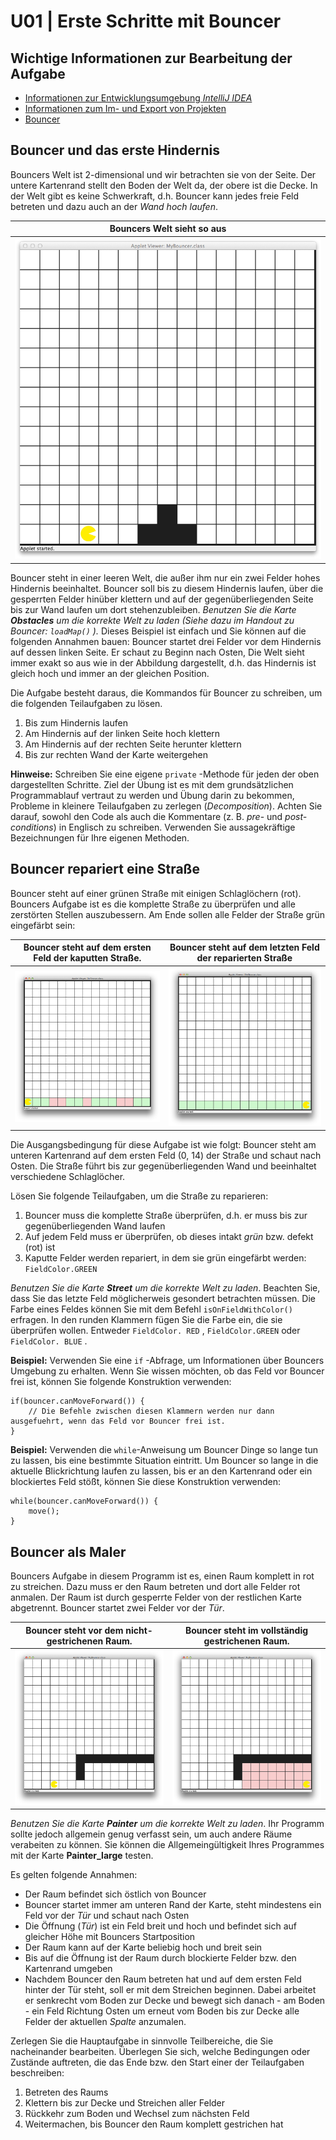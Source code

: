 # U01 | Erste Schritte mit Bouncer  

## Wichtige Informationen zur Bearbeitung der Aufgabe    

- [Informationen zur Entwicklungsumgebung *IntelliJ IDEA*](https://elearning.uni-regensburg.de/mod/book/view.php?id=1480675)  
- [Informationen zum Im- und Export von Projekten](https://elearning.uni-regensburg.de/mod/book/view.php?id=1480675&chapterid=51551)  
- [Bouncer](https://elearning.uni-regensburg.de/mod/book/view.php?id=1480680/)  

## **Bouncer und das erste Hindernis**  

Bouncers Welt ist 2-dimensional und wir betrachten sie von der Seite. Der untere Kartenrand stellt den Boden der Welt da, der obere ist die Decke. In der Welt gibt es keine Schwerkraft, d.h. Bouncer kann jedes freie Feld betreten und dazu auch an der *Wand hoch laufen*.  

| Bouncers Welt sieht so aus | 
|:------:| 
| ![Bouncer steht vor dem Hindernis.](docs/map_climbing.png) |  

Bouncer steht in einer leeren Welt, die außer ihm nur ein zwei Felder hohes Hindernis beeinhaltet. Bouncer soll bis zu diesem Hindernis laufen, über die gesperrten Felder hinüber klettern und auf der gegenüberliegenden Seite bis zur Wand laufen um dort stehenzubleiben. *Benutzen Sie die Karte **Obstacles** um die korrekte Welt zu laden (Siehe dazu im Handout zu Bouncer: `loadMap()` ).*  Dieses Beispiel ist einfach und Sie können auf die folgenden Annahmen bauen: Bouncer startet drei Felder vor dem Hindernis auf dessen linken Seite. Er schaut zu Beginn nach Osten, Die Welt sieht immer exakt so aus wie in der Abbildung dargestellt, d.h. das Hindernis ist gleich hoch und immer an der gleichen Position.  

Die Aufgabe besteht daraus, die Kommandos für Bouncer zu schreiben, um die folgenden Teilaufgaben zu lösen.  

1. Bis zum Hindernis laufen  
2. Am Hindernis auf der linken Seite hoch klettern  
3. Am Hindernis auf der rechten Seite herunter klettern  
4. Bis zur rechten Wand der Karte weitergehen  
  
**Hinweise:** Schreiben Sie eine eigene `private` -Methode für jeden der oben dargestellten Schritte. Ziel der Übung ist es mit dem grundsätzlichen Programmablauf vertraut zu werden und Übung darin zu bekommen, Probleme in kleinere Teilaufgaben zu zerlegen (*Decomposition*). Achten Sie darauf, sowohl den Code als auch die Kommentare (z. B. *pre*- und *post-conditions*) in Englisch zu schreiben. Verwenden Sie aussagekräftige Bezeichnungen für Ihre eigenen Methoden.

## Bouncer repariert eine Straße  

Bouncer steht auf einer grünen Straße mit einigen Schlaglöchern (rot). Bouncers Aufgabe ist es die komplette Straße zu überprüfen und alle zerstörten Stellen auszubessern. Am Ende sollen alle Felder der Straße grün eingefärbt sein:  

| Bouncer steht auf dem ersten Feld der kaputten Straße. | Bouncer steht auf dem letzten Feld der reparierten Straße |
|:------:|:------:|
| ![Bouncer steht auf dem ersten Feld der kaputten Straße.](docs/map_street.png) | ![Bouncer steht auf dem letzten Feld der reparierten Straße](docs/street_complete.png) |


Die Ausgangsbedingung für diese Aufgabe ist wie folgt: Bouncer steht am unteren Kartenrand auf dem ersten Feld (0, 14) der Straße und schaut nach Osten. Die Straße führt bis zur gegenüberliegenden Wand und beeinhaltet verschiedene Schlaglöcher.  

Lösen Sie folgende Teilaufgaben, um die Straße zu reparieren:  

1. Bouncer muss die komplette Straße überprüfen, d.h. er muss bis zur gegenüberliegenden Wand laufen
2. Auf jedem Feld muss er überprüfen, ob dieses intakt *grün* bzw. defekt (rot) ist
3. Kaputte Felder werden repariert, in dem sie grün eingefärbt werden: `FieldColor.GREEN`  

*Benutzen Sie die Karte **Street** um die korrekte Welt zu laden*. Beachten Sie, dass Sie das letzte Feld möglicherweis gesondert betrachten müssen. Die Farbe eines Feldes können Sie mit dem Befehl `isOnFieldWithColor()` erfragen. In den runden Klammern fügen Sie die Farbe ein, die sie überprüfen wollen. Entweder `FieldColor. RED` , `FieldColor.GREEN` oder `FieldColor. BLUE` .  

**Beispiel:** Verwenden Sie eine `if` -Abfrage, um Informationen über Bouncers Umgebung zu erhalten. Wenn Sie wissen möchten, ob das Feld vor Bouncer frei ist, können Sie folgende Konstruktion verwenden: 

```
if(bouncer.canMoveForward()) {
    // Die Befehle zwischen diesen Klammern werden nur dann ausgefuehrt, wenn das Feld vor Bouncer frei ist. 
} 
```  

**Beispiel:** Verwenden die `while`-Anweisung um Bouncer Dinge so lange tun zu lassen, bis eine bestimmte Situation eintritt. Um Bouncer so lange in die aktuelle Blickrichtung laufen zu lassen, bis er an den Kartenrand oder ein blockiertes Feld stößt, können Sie diese Konstruktion verwenden:  

```
while(bouncer.canMoveForward()) {     
    move();
} 
```  
 
## Bouncer als Maler  
 
Bouncers Aufgabe in diesem Programm ist es, einen Raum komplett in rot zu streichen. Dazu muss er den Raum betreten und dort alle Felder rot anmalen. Der Raum ist durch gesperrte Felder von der restlichen Karte abgetrennt. Bouncer startet zwei Felder vor der *Tür*.  

| Bouncer steht vor dem nicht-gestrichenen Raum. | Bouncer steht im vollständig gestrichenen Raum. |
|:------:|:------:|
| ![Bouncer steht vor dem nicht-gestrichenen Raum.](docs/map_painter.png) | ![Bouncer steht im vollständig gestrichenen Raum.](docs/painter_finished.png) |

*Benutzen Sie die Karte **Painter** um die korrekte Welt zu laden*. Ihr Programm sollte jedoch allgemein genug verfasst sein, um auch andere Räume verabeiten zu können. Sie können die Allgemeingültigkeit Ihres Programmes mit der Karte **Painter_large** testen. 

Es gelten folgende Annahmen:  

*    Der Raum befindet sich östlich von Bouncer  
* Bouncer startet immer am unteren Rand der Karte, steht mindestens ein Feld vor der *Tür* und schaut nach Osten  
* Die Öffnung (*Tür*) ist ein Feld breit und hoch und befindet sich auf gleicher Höhe mit Bouncers Startposition  
* Der Raum kann auf der Karte beliebig hoch und breit sein  
* Bis auf die Öffnung ist der Raum durch blockierte Felder bzw. den Kartenrand umgeben  
* Nachdem Bouncer den Raum betreten hat und auf dem ersten Feld hinter der Tür steht, soll er mit dem Streichen beginnen. Dabei arbeitet er     senkrecht vom Boden zur Decke und bewegt sich danach - am Boden - ein Feld Richtung Osten um erneut vom Boden bis zur Decke alle Felder der aktuellen *Spalte* anzumalen.  

Zerlegen Sie die Hauptaufgabe in sinnvolle Teilbereiche, die Sie  nacheinander bearbeiten. Überlegen Sie sich, welche Bedingungen oder Zustände auftreten, die das Ende bzw. den Start einer der Teilaufgaben beschreiben:  

1. Betreten des Raums  
2. Klettern bis zur Decke und Streichen aller Felder  
3. Rückkehr zum Boden und Wechsel zum nächsten Feld  
4.  Weitermachen, bis Bouncer den Raum komplett gestrichen hat  